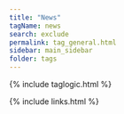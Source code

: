 ```yaml
---
title: "News"
tagName: news
search: exclude
permalink: tag_general.html
sidebar: main_sidebar
folder: tags
---
```

{% include taglogic.html %}

{% include links.html %}
